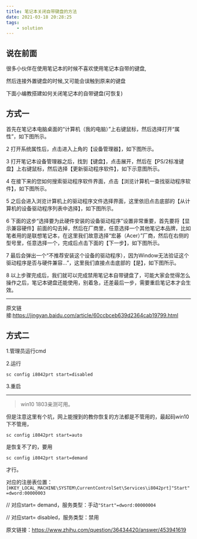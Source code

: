 ```yaml
---
title: 笔记本关闭自带键盘的方法
date: 2021-03-18 20:28:25
tags:
	- solution
---
```



## 说在前面

很多小伙伴在使用笔记本的时候不喜欢使用笔记本自带的键盘,

然后连接外置键盘的时候,又可能会误触到原来的键盘

下面小编教搭建如何关闭笔记本的自带键盘(可恢复)


## 方式一

首先在笔记本电脑桌面的“计算机（我的电脑）”上右键鼠标，然后选择打开“属性”，如下图所示。

2
打开系统属性后，点击进入上角的【设备管理器】，如下图所示。

3
打开笔记本设备管理器之后，找到【键盘】，点击展开，然后在【PS/2标准键盘】上右键鼠标，然后选择【更新驱动程序软件】，如下示意图所示。

4
在接下来的您如何搜索驱动程序软件界面，点击【浏览计算机一查找驱动程序软件】，如下图所示。

5
之后会进入浏览计算机上的驱动程序文件选择界面，这里依旧点击底部的【从计算机的设备驱动程序列表中选择】，如下图所示。

6
下面的这步“选择要为此硬件安装的设备驱动程序”设置非常重要，首先要将【显示兼容硬件】前面的勾去掉，然后在厂商里，任意选择一个其他笔记本品牌，比如笔者用的是联想笔记本，在这里我们故意选择“宏碁（Acer）”厂商，然后在右侧的型号里，任意选择一个，完成后点击下面的【下一步】，如下图所示。

7
最后会弹出一个“不推荐安装这个设备的驱动程序），因为Window无法验证这个驱动程序是否与硬件兼容...”，这里我们直接点击底部的【是】，如下图所示。

8
以上步骤完成后，我们就可以完成禁用笔记本自带键盘了，可能大家会觉得怎么操作之后，笔记本键盘还能使用，别着急，还差最后一步，需要重启笔记本才会生效。

---

原文链接:https://jingyan.baidu.com/article/60ccbceb639d2364cab19799.html

## 方式二


1.管理员运行cmd


2.运行

```
sc config i8042prt start=disabled
```

3.重启


---


>win10 1803亲测可用。

但是注意这里有个坑，网上能搜到的教你恢复的方法都是不管用的，最起码win10下不管用，


```
sc config i8042prt start=auto
```

是恢复不了的，要用

```
sc config i8042prt start=demand
```

才行。

对应的注册表位置：`[HKEY_LOCAL_MACHINE\SYSTEM\CurrentControlSet\Services\i8042prt]"Start"=dword:00000003`
     
// 对应start= demand，服务类型：手动`"Start"=dword:00000004`     

// 对应start= disabled，服务类型：禁用

原文链接：https://www.zhihu.com/question/36434420/answer/453941619

